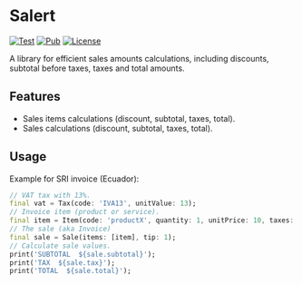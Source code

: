 # Salert

[![Test](https://github.com/h4j4x/salert/actions/workflows/test.yml/badge.svg)](https://github.com/h4j4x/salert/actions/workflows/test.yml)
[![Pub](https://img.shields.io/pub/v/salert)](https://pub.dev/packages/salert)
[![License](https://img.shields.io/github/license/zp1ke/salert)](https://github.com/zp1ke/salert/blob/main/LICENSE)

A library for efficient sales amounts calculations, including discounts, subtotal before taxes, taxes and total amounts.

## Features

- Sales items calculations (discount, subtotal, taxes, total).
- Sales calculations (discount, subtotal, taxes, total).

## Usage

Example for SRI invoice (Ecuador):

```dart
// VAT tax with 13%.
final vat = Tax(code: 'IVA13', unitValue: 13);
// Invoice item (product or service).
final item = Item(code: 'productX', quantity: 1, unitPrice: 10, taxes: [vat]);
// The sale (aka Invoice)
final sale = Sale(items: [item], tip: 1);
// Calculate sale values.
print('SUBTOTAL  ${sale.subtotal}');
print('TAX  ${sale.tax}');
print('TOTAL  ${sale.total}');
```
